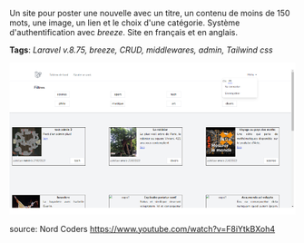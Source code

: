 Un site pour poster une nouvelle avec un titre, un contenu de moins de 150 mots, une image, un lien et le choix d'une catégorie. Système d'authentification avec *breeze*. Site en français et en anglais.

**Tags**: *Laravel v.8.75, breeze, CRUD, middlewares, admin, Tailwind css*

![Image](https://github.com/AvirKarakitsos/LARAVELpost/blob/main/public/images/screenshot.png?raw=true)

source: Nord Coders https://www.youtube.com/watch?v=F8iYtkBXoh4 